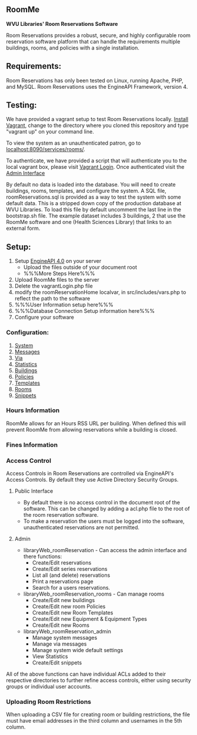 ## RoomMe
**WVU Libraries' Room Reservations Software**

Room Reservations provides a robust, secure, and highly configurable room reservation software platform that can handle the requirements multiple buildings, rooms, and policies with a single installation.

## Requirements:

Room Reservations has only been tested on Linux, running Apache, PHP, and MySQL. Room Reservations uses the EngineAPI Framework, version 4.

## Testing:

We have provided a vagrant setup to test Room Reservations locally. [Install Vagrant](https://www.vagrantup.com/), change to the directory where you cloned this repository and type "vagrant up" on your command line.

To view the system as an unauthenticated patron, go to [localhost:8090/services/rooms/](http://localhost:8090/services/rooms/).

To authenticate, we have provided a script that will authenticate you to the local vagrant box, please visit [Vagrant Login](http://localhost:8090/services/rooms/vagrantLogin.php). Once authenticated visit the [Admin Interface](http://localhost:8090/services/rooms/admin)

By default no data is loaded into the database. You will need to create buildings, rooms, templates, and configure the system. A SQL file, roomReservations.sql is provided as a way to test the system with some default data. This is a stripped down copy of the production database at WVU Libraries. To load this file by default uncomment the last line in the bootstrap.sh file. The example dataset includes 3 buildings, 2 that use the RoomMe software and one (Health Sciences Library) that links to an external form.

## Setup:

1. Setup [EngineAPI 4.0](https://github.com/wvulibraries/Engineapi/) on your server
	* Upload the files outside of your document root
	* %%%More Steps Here%%%
1. Upload RoomMe files to the server
1. Delete the vagrantLogin.php file
1. modify the roomReservationHome localvar, in src/includes/vars.php to reflect the path to the software
1. %%%User Information setup here%%%
1. %%%Database Connection Setup information here%%%
1. Configure your software

### Configuration:

1. [System](https://github.com/wvulibraries/RoomMe/blob/master/src/admin/config/settings/README.md)
1. [Messages](https://github.com/wvulibraries/RoomMe/blob/master/src/admin/config/messages/README.md)
1. [Via](https://github.com/wvulibraries/RoomMe/blob/master/src/admin/config/via/README.md)
1. [Statistics](https://github.com/wvulibraries/RoomMe/blob/master/src/admin/config/statistics/README.md)
1. [Buildings](https://github.com/wvulibraries/RoomMe/blob/master/src/admin/roommanagement/buildings/README.md)
1. [Policies](https://github.com/wvulibraries/RoomMe/blob/master/src/admin/roommanagement/policies/README.md)
1. [Templates](https://github.com/wvulibraries/RoomMe/blob/master/src/admin/roommanagement/templates/README.md)
1. [Rooms](https://github.com/wvulibraries/RoomMe/blob/master/src/admin/roommanagement/rooms/README.md)
1. [Snippets](https://github.com/wvulibraries/RoomMe/blob/master/src/admin/config/snippets/README.md)

### Hours Information

RoomMe allows for an Hours RSS URL per building. When defined this will prevent RoomMe from allowing reservations while a building is closed.



### Fines Information

### Access Control

Access Controls in Room Reservations are controlled via EngineAPI's Access Controls. By default they use Active Directory Security Groups.

1. Public Interface
	* By default there is no access control in the document root of the software. This can be changed by adding a acl.php file to the root of the room reservation software.
	* To make a reservation the users must be logged into the software, unauthenticated reservations are not permitted.

1. Admin
	* libraryWeb_roomReservation - Can access the admin interface and there functions:
		* Create/Edit reservations
		* Create/Edit series reservations
		* List all (and delete) reservations
		* Print a reservations page
		* Search for a users reservations.
	* libraryWeb_roomReservation_rooms - Can manage rooms
		* Create/Edit new buildings
		* Create/Edit new room Policies
		* Create/Edit new Room Templates
		* Create/Edit new Equipment & Equipment Types
		* Create/Edit new Rooms
	* libraryWeb_roomReservation_admin
		* Manage system messages
		* Manage via messages
		* Manage system wide default settings
		* View Statistics
		* Create/Edit snippets

All of the above functions can have individual ACLs added to their respective directories to further refine access controls, either using security groups or individual user accounts.

### Uploading Room Restrictions

When uploading a CSV file for creating room or building restrictions, the file must have email addresses in the third column and usernames in the 5th column.
